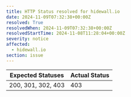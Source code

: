 ```yaml
---
title: HTTP Status resolved for hidewall.io
date: 2024-11-09T07:32:38+00:00Z
resolved: True
resolvedWhen: 2024-11-09T07:32:38+00:00Z
resolvedStartTime: 2024-11-08T11:28:04+00:00Z
severity: notice
affected:
  - hidewall.io
section: issue
---
```


| Expected Statuses | Actual Status  |
|-------------------|----------------|
| 200, 301, 302, 403 | 403 |
